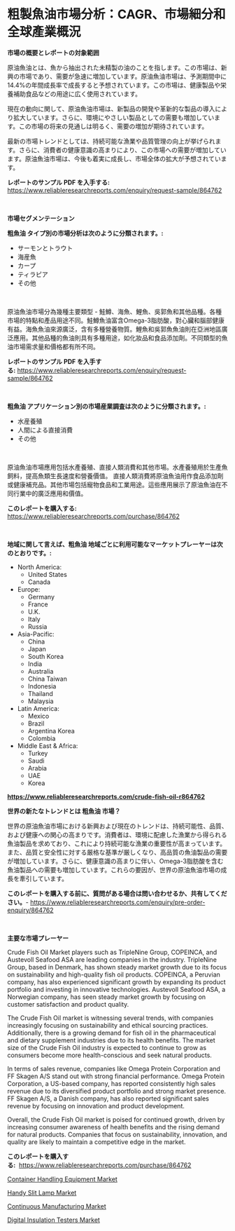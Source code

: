 <p><h1>粗製魚油市場分析：CAGR、市場細分和全球產業概況</h1></p><p><strong>市場の概要とレポートの対象範囲</strong></p>
<p><p>原油魚油とは、魚から抽出された未精製の油のことを指します。この市場は、新興の市場であり、需要が急速に増加しています。原油魚油市場は、予測期間中に14.4%の年間成長率で成長すると予想されています。この市場は、健康製品や栄養補助食品などの用途に広く使用されています。</p><p>現在の動向に関して、原油魚油市場は、新製品の開発や革新的な製品の導入により拡大しています。さらに、環境にやさしい製品としての需要も増加しています。この市場の将来の見通しは明るく、需要の増加が期待されています。</p><p>最新の市場トレンドとしては、持続可能な漁業や品質管理の向上が挙げられます。さらに、消費者の健康意識の高まりにより、この市場への需要が増加しています。原油魚油市場は、今後も着実に成長し、市場全体の拡大が予想されています。</p></p>
<p><strong>レポートのサンプル PDF を入手する:</strong> <a href="https://www.reliableresearchreports.com/enquiry/request-sample/864762">https://www.reliableresearchreports.com/enquiry/request-sample/864762</a></p>
<p>&nbsp;</p>
<p><strong>市場セグメンテーション</strong></p>
<p><strong>粗魚油 タイプ別の市場分析は次のように分類されます。:</strong></p>
<p><ul><li>サーモンとトラウト</li><li>海産魚</li><li>カープ</li><li>ティラピア</li><li>その他</li></ul></p>
<p>&nbsp;</p>
<p><p>原油魚油市場分為幾種主要類型 - 鮭鱒、海魚、鯉魚、吳郭魚和其他品種。各種市場的特點和產品用途不同。鮭鱒魚油富含Omega-3脂肪酸，對心臟和腦部健康有益。海魚魚油來源廣泛，含有多種營養物質。鯉魚和吳郭魚魚油則在亞洲地區廣泛應用。其他品種的魚油則具有多種用途，如化妝品和食品添加劑。不同類型的魚油市場需求量和價格都有所不同。</p></p>
<p><strong>レポートのサンプル PDF を入手する:</strong>&nbsp;<a href="https://www.reliableresearchreports.com/enquiry/request-sample/864762">https://www.reliableresearchreports.com/enquiry/request-sample/864762</a></p>
<p>&nbsp;</p>
<p><strong> 粗魚油 アプリケーション別の市場産業調査は次のように分類されます。:</strong></p>
<p><ul><li>水産養殖</li><li>人間による直接消費</li><li>その他</li></ul></p>
<p>&nbsp;</p>
<p><p>原油魚油市場應用包括水產養殖、直接人類消費和其他市場。水產養殖用於生產魚飼料，提高魚類生長速度和營養價值。 直接人類消費將原油魚油用作食品添加劑或健康補充品。其他市場包括寵物食品和工業用途。這些應用展示了原油魚油在不同行業中的廣泛應用和價值。</p></p>
<p><strong>このレポートを購入する:</strong>&nbsp; <a href="https://www.reliableresearchreports.com/purchase/864762">https://www.reliableresearchreports.com/purchase/864762</a></p>
<p>&nbsp;</p>
<p><strong>地域に関して言えば、粗魚油 地域ごとに利用可能なマーケットプレーヤーは次のとおりです。:</strong></p>
<p><ul>
    <li>
        North America:
        <ul>
            <li>United States</li>
            <li>Canada</li>
        </ul>
    </li>
    <li>
        Europe:
        <ul>
            <li>Germany</li>
            <li>France</li>
            <li>U.K.</li>
            <li>Italy</li>
            <li>Russia</li>
        </ul>
    </li>
    <li>
        Asia-Pacific:
        <ul>
            <li>China</li>
            <li>Japan</li>
            <li>South Korea</li>
            <li>India</li>
            <li>Australia</li>
            <li>China Taiwan</li>
            <li>Indonesia</li>
            <li>Thailand</li>
            <li>Malaysia</li>
        </ul>
    </li>
    <li>
        Latin America:
        <ul>
            <li>Mexico</li>
            <li>Brazil</li>
            <li>Argentina Korea</li>
            <li>Colombia</li>
        </ul>
    </li>
    <li>
        Middle East & Africa:
        <ul>
            <li>Turkey</li>
            <li>Saudi</li>
            <li>Arabia</li>
            <li>UAE</li>
            <li>Korea</li>
        </ul>
    </li>
    </ul></p>
<p><strong><a href="https://www.reliableresearchreports.com/crude-fish-oil-r864762">https://www.reliableresearchreports.com/crude-fish-oil-r864762</a></strong>&nbsp;</p>
<p><strong>世界の新たなトレンドとは 粗魚油 市場？</strong></p>
<p><p>世界の原油魚油市場における新興および現在のトレンドは、持続可能性、品質、および健康への関心の高まりです。消費者は、環境に配慮した漁業から得られる魚油製品を求めており、これにより持続可能な漁業の重要性が高まっています。また、品質と安全性に対する厳格な基準が厳しくなり、高品質の魚油製品の需要が増加しています。さらに、健康意識の高まりに伴い、Omega-3脂肪酸を含む魚油製品への需要も増加しています。これらの要因が、世界の原油魚油市場の成長を牽引しています。</p></p>
<p><strong>このレポートを購入する前に、質問がある場合は問い合わせるか、共有してください。</strong>- <a href="https://www.reliableresearchreports.com/enquiry/pre-order-enquiry/864762">https://www.reliableresearchreports.com/enquiry/pre-order-enquiry/864762</a></p>
<p>&nbsp;</p>
<p><strong>主要な市場プレーヤー</strong></p>
<p><p>Crude Fish Oil Market players such as TripleNine Group, COPEINCA, and Austevoll Seafood ASA are leading companies in the industry. TripleNine Group, based in Denmark, has shown steady market growth due to its focus on sustainability and high-quality fish oil products. COPEINCA, a Peruvian company, has also experienced significant growth by expanding its product portfolio and investing in innovative technologies. Austevoll Seafood ASA, a Norwegian company, has seen steady market growth by focusing on customer satisfaction and product quality.</p><p>The Crude Fish Oil market is witnessing several trends, with companies increasingly focusing on sustainability and ethical sourcing practices. Additionally, there is a growing demand for fish oil in the pharmaceutical and dietary supplement industries due to its health benefits. The market size of the Crude Fish Oil industry is expected to continue to grow as consumers become more health-conscious and seek natural products.</p><p>In terms of sales revenue, companies like Omega Protein Corporation and FF Skagen A/S stand out with strong financial performance. Omega Protein Corporation, a US-based company, has reported consistently high sales revenue due to its diversified product portfolio and strong market presence. FF Skagen A/S, a Danish company, has also reported significant sales revenue by focusing on innovation and product development.</p><p>Overall, the Crude Fish Oil market is poised for continued growth, driven by increasing consumer awareness of health benefits and the rising demand for natural products. Companies that focus on sustainability, innovation, and quality are likely to maintain a competitive edge in the market.</p></p>
<p><strong>このレポートを購入する:</strong>&nbsp;&nbsp;<a href="https://www.reliableresearchreports.com/purchase/864762">https://www.reliableresearchreports.com/purchase/864762</a></p>
<p><p><a href="https://github.com/abdelrhmankishk22/Market-Research-Report-List-4/blob/main/container-handling-equipment-market.md">Container Handling Equipment Market</a></p><p><a href="https://forested-sushi-9b0.notion.site/Handy-Slit-Lamp-Market-Analysis-Its-CAGR-Market-Segmentation-and-Global-Industry-Overview-6ee99db11148474b9e2d8b8820c5d710">Handy Slit Lamp Market</a></p><p><a href="https://github.com/joannagoyvaerts/Market-Research-Report-List-2/blob/main/continuous-manufacturing-market.md">Continuous Manufacturing Market</a></p><p><a href="https://view.publitas.com/reportprime-1/digital-insulation-testers-market-exploring-market-share-market-trends-and-future-growth/">Digital Insulation Testers Market</a></p></p>